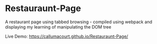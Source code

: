 # Restauraunt-Page
A restaurant page using tabbed browsing - compiled using webpack and displaying my learning of manipulating the DOM tree

Live Demo: https://callumacourt.github.io/Restauraunt-Page/
